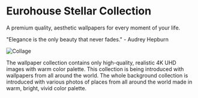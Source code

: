 # Eurohouse Stellar Collection

A premium quality, aesthetic wallpapers for every moment of your life.

"Elegance is the only beauty that never fades." - Audrey Hepburn

![Collage](https://github.com/eurohouse/stellar/blob/main/stellar.collage.png?raw=true)

The wallpaper collection contains only high-quality, realistic 4K UHD images with warm color palette. This collection is being introduced with wallpapers from all around the world. The whole background collection is introduced with various photos of places from all around the world made in warm, bright, vivid color palette.
